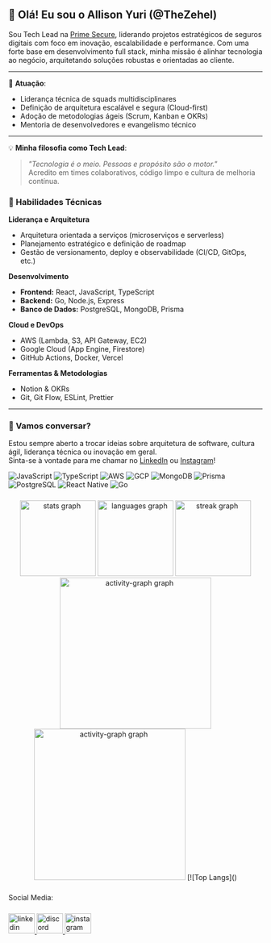 ## 👋 Olá! Eu sou o Allison Yuri (@TheZehel)

Sou Tech Lead na [Prime Secure](https://www.primesecure.com.br), liderando projetos estratégicos de seguros digitais com foco em inovação, escalabilidade e performance. Com uma forte base em desenvolvimento full stack, minha missão é alinhar tecnologia ao negócio, arquitetando soluções robustas e orientadas ao cliente.

---

🚀 **Atuação**:
- Liderança técnica de squads multidisciplinares
- Definição de arquitetura escalável e segura (Cloud-first)
- Adoção de metodologias ágeis (Scrum, Kanban e OKRs)
- Mentoria de desenvolvedores e evangelismo técnico

---

💡 **Minha filosofia como Tech Lead**:
> _"Tecnologia é o meio. Pessoas e propósito são o motor."_  
Acredito em times colaborativos, código limpo e cultura de melhoria contínua.

### 💼 Habilidades Técnicas

**Liderança e Arquitetura**  
- Arquitetura orientada a serviços (microserviços e serverless)  
- Planejamento estratégico e definição de roadmap  
- Gestão de versionamento, deploy e observabilidade (CI/CD, GitOps, etc.)

**Desenvolvimento**  
- **Frontend:** React, JavaScript, TypeScript  
- **Backend:** Go, Node.js, Express  
- **Banco de Dados:** PostgreSQL, MongoDB, Prisma  

**Cloud e DevOps**  
- AWS (Lambda, S3, API Gateway, EC2)  
- Google Cloud (App Engine, Firestore)  
- GitHub Actions, Docker, Vercel

**Ferramentas & Metodologias**  
- Notion & OKRs  
- Git, Git Flow, ESLint, Prettier

---

### 🤝 Vamos conversar?

Estou sempre aberto a trocar ideias sobre arquitetura de software, cultura ágil, liderança técnica ou inovação em geral.  
Sinta-se à vontade para me chamar no [LinkedIn](https://www.linkedin.com/in/allison-yuri/) ou [Instagram](https://www.instagram.com/allsyuri.py/)!  



![JavaScript](https://skillicons.dev/icons?i=javascript)
![TypeScript](https://skillicons.dev/icons?i=typescript)
![AWS](https://skillicons.dev/icons?i=aws)
![GCP](https://skillicons.dev/icons?i=gcp)
![MongoDB](https://skillicons.dev/icons?i=mongodb)
![Prisma](https://skillicons.dev/icons?i=prisma)
![PostgreSQL](https://skillicons.dev/icons?i=postgres)
![React Native](https://skillicons.dev/icons?i=react)
![Go](https://skillicons.dev/icons?i=go)


###

<div align="center">
  <img src="https://github-readme-stats.vercel.app/api?username=TheZehel&hide_title=false&hide_rank=false&show_icons=true&include_all_commits=true&count_private=true&disable_animations=false&theme=dracula&locale=en&hide_border=false&order=1" height="150" alt="stats graph"  />
  <img src="https://github-readme-stats.vercel.app/api/top-langs?username=TheZehel&locale=en&hide_title=false&layout=compact&card_width=320&langs_count=5&theme=dracula&hide_border=false&order=2" height="150" alt="languages graph"  />
  <img src="https://streak-stats.demolab.com?user=TheZehel&locale=en&mode=daily&theme=dracula&hide_border=false&border_radius=5&order=3" height="150" alt="streak graph"  />
  <img src="https://github-readme-activity-graph.vercel.app/graph?username=TheZehel&radius=16&theme=react&area=true&order=5" height="300" alt="activity-graph graph"  />
  <img src="https://github-readme-activity-graph.vercel.app/graph?username=TheZehel&radius=16&theme=react&area=true&order=5" height="300" alt="activity-graph graph"  />
  [![Top Langs]()
</div>

###

<p align="left">Social Media:</p>

###

<div align="left">
  <a href="https://www.linkedin.com/in/allison-yuri/" target="_blank">
    <img src="https://raw.githubusercontent.com/maurodesouza/profile-readme-generator/master/src/assets/icons/social/linkedin/default.svg" width="52" height="40" alt="linkedin logo"  />
  </a>
  <a href="https://github.com/TheZehel#" target="_blank">
    <img src="https://raw.githubusercontent.com/maurodesouza/profile-readme-generator/master/src/assets/icons/social/discord/default.svg" width="52" height="40" alt="discord logo"  />
  </a>
  <a href="https://www.instagram.com/allsyuri.py/" target="_blank">
    <img src="https://raw.githubusercontent.com/maurodesouza/profile-readme-generator/master/src/assets/icons/social/instagram/default.svg" width="52" height="40" alt="instagram logo"  />
  </a>
</div>

###
